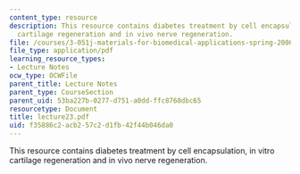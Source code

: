 ```yaml
---
content_type: resource
description: This resource contains diabetes treatment by cell encapsulation, in vitro
  cartilage regeneration and in vivo nerve regeneration.
file: /courses/3-051j-materials-for-biomedical-applications-spring-2006/f35886c2acb257c2d1fb42f44b046da0_lecture23.pdf
file_type: application/pdf
learning_resource_types:
- Lecture Notes
ocw_type: OCWFile
parent_title: Lecture Notes
parent_type: CourseSection
parent_uid: 53ba227b-0277-d751-a0dd-ffc8768dbc65
resourcetype: Document
title: lecture23.pdf
uid: f35886c2-acb2-57c2-d1fb-42f44b046da0
---
```

This resource contains diabetes treatment by cell encapsulation, in vitro cartilage regeneration and in vivo nerve regeneration.

